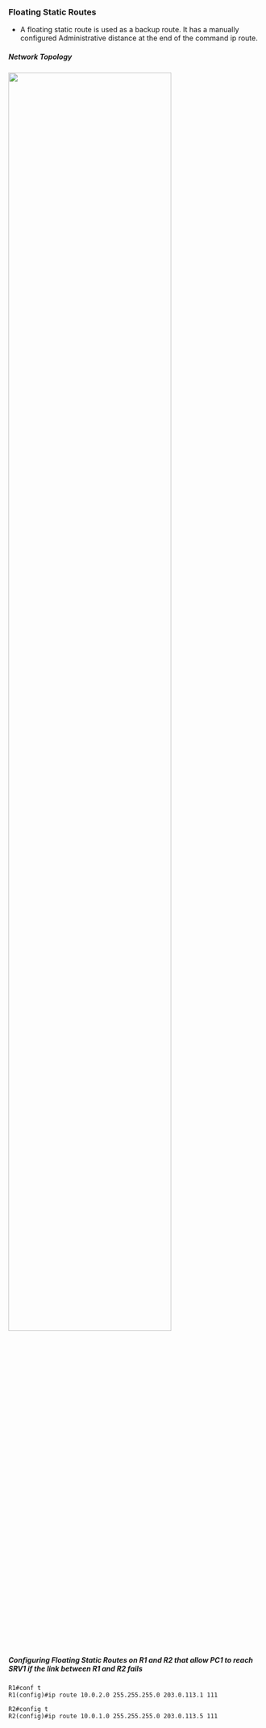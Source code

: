 ### Floating Static Routes
- A floating static route is used as a backup route. It has a manually configured Administrative distance at the end of the command ip route.

##### Network Topology
<img src="https://user-images.githubusercontent.com/95317911/211174749-3689c4c0-41d5-4437-ace3-9329689dfdcc.PNG" width="80%" height="80%">

##### Configuring Floating Static Routes on R1 and R2 that allow PC1 to reach SRV1 if the link between R1 and R2 fails

```
R1#conf t
R1(config)#ip route 10.0.2.0 255.255.255.0 203.0.113.1 111

R2#config t
R2(config)#ip route 10.0.1.0 255.255.255.0 203.0.113.5 111
```




